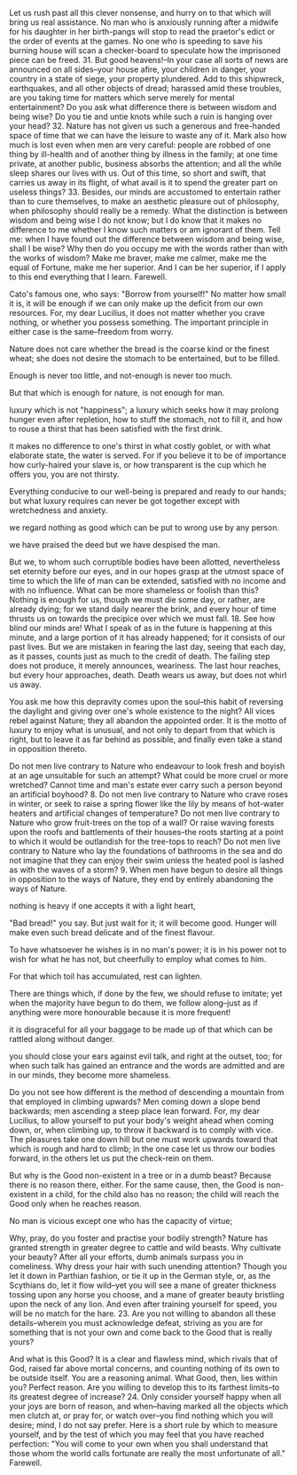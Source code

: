 Let us rush past all this clever nonsense, and hurry on to that which will bring us real assistance. No man who is anxiously running after a midwife for his daughter in her birth-pangs will stop to read the praetor's edict or the order of events at the games. No one who is speeding to save his burning house will scan a checker-board to speculate how the imprisoned piece can be freed. 31. But good heavens!–In your case all sorts of news are announced on all sides–your house afire, your children in danger, your country in a state of siege, your property plundered. Add to this shipwreck, earthquakes, and all other objects of dread; harassed amid these troubles, are you taking time for matters which serve merely for mental entertainment? Do you ask what difference there is between wisdom and being wise? Do you tie and untie knots while such a ruin is hanging over your head? 32. Nature has not given us such a generous and free-handed space of time that we can have the leisure to waste any of it. Mark also how much is lost even when men are very careful: people are robbed of one thing by ill-health and of another thing by illness in the family; at one time private, at another public, business absorbs the attention; and all the while sleep shares our lives with us. Out of this time, so short and swift, that carries us away in its flight, of what avail is it to spend the greater part on useless things? 33. Besides, our minds are accustomed to entertain rather than to cure themselves, to make an aesthetic pleasure out of philosophy, when philosophy should really be a remedy. What the distinction is between wisdom and being wise I do not know; but I do know that it makes no difference to me whether I know such matters or am ignorant of them. Tell me: when I have found out the difference between wisdom and being wise, shall I be wise? Why then do you occupy me with the words rather than with the works of wisdom? Make me braver, make me calmer, make me the equal of Fortune, make me her superior. And I can be her superior, if I apply to this end everything that I learn. Farewell.


Cato's famous one, who says: "Borrow from yourself!" No matter how small it is, it will be enough if we can only make up the deficit from our own resources. For, my dear Lucilius, it does not matter whether you crave nothing, or whether you possess something. The important principle in either case is the same–freedom from worry.


Nature does not care whether the bread is the coarse kind or the finest wheat; she does not desire the stomach to be entertained, but to be filled.


Enough is never too little, and not-enough is never too much.


But that which is enough for nature, is not enough for man.


luxury which is not "happiness"; a luxury which seeks how it may prolong hunger even after repletion, how to stuff the stomach, not to fill it, and how to rouse a thirst that has been satisfied with the first drink.


it makes no difference to one's thirst in what costly goblet, or with what elaborate state, the water is served. For if you believe it to be of importance how curly-haired your slave is, or how transparent is the cup which he offers you, you are not thirsty.


Everything conducive to our well-being is prepared and ready to our hands; but what luxury requires can never be got together except with wretchedness and anxiety.


we regard nothing as good which can be put to wrong use by any person.


we have praised the deed but we have despised the man.


But we, to whom such corruptible bodies have been allotted, nevertheless set eternity before our eyes, and in our hopes grasp at the utmost space of time to which the life of man can be extended, satisfied with no income and with no influence. What can be more shameless or foolish than this? Nothing is enough for us, though we must die some day, or rather, are already dying; for we stand daily nearer the brink, and every hour of time thrusts us on towards the precipice over which we must fall. 18. See how blind our minds are! What I speak of as in the future is happening at this minute, and a large portion of it has already happened; for it consists of our past lives. But we are mistaken in fearing the last day, seeing that each day, as it passes, counts just as much to the credit of death. The failing step does not produce, it merely announces, weariness. The last hour reaches, but every hour approaches, death. Death wears us away, but does not whirl us away.


You ask me how this depravity comes upon the soul–this habit of reversing the daylight and giving over one's whole existence to the night? All vices rebel against Nature; they all abandon the appointed order. It is the motto of luxury to enjoy what is unusual, and not only to depart from that which is right, but to leave it as far behind as possible, and finally even take a stand in opposition thereto.


Do not men live contrary to Nature who endeavour to look fresh and boyish at an age unsuitable for such an attempt? What could be more cruel or more wretched? Cannot time and man's estate ever carry such a person beyond an artificial boyhood? 8. Do not men live contrary to Nature who crave roses in winter, or seek to raise a spring flower like the lily by means of hot-water heaters and artificial changes of temperature? Do not men live contrary to Nature who grow fruit-trees on the top of a wall? Or raise waving forests upon the roofs and battlements of their houses–the roots starting at a point to which it would be outlandish for the tree-tops to reach? Do not men live contrary to Nature who lay the foundations of bathrooms in the sea and do not imagine that they can enjoy their swim unless the heated pool is lashed as with the waves of a storm? 9. When men have begun to desire all things in opposition to the ways of Nature, they end by entirely abandoning the ways of Nature.


nothing is heavy if one accepts it with a light heart,


"Bad bread!" you say. But just wait for it; it will become good. Hunger will make even such bread delicate and of the finest flavour.


To have whatsoever he wishes is in no man's power; it is in his power not to wish for what he has not, but cheerfully to employ what comes to him.


For that which toil has accumulated, rest can lighten.


There are things which, if done by the few, we should refuse to imitate; yet when the majority have begun to do them, we follow along–just as if anything were more honourable because it is more frequent!


it is disgraceful for all your baggage to be made up of that which can be rattled along without danger.


you should close your ears against evil talk, and right at the outset, too; for when such talk has gained an entrance and the words are admitted and are in our minds, they become more shameless.


Do you not see how different is the method of descending a mountain from that employed in climbing upwards? Men coming down a slope bend backwards; men ascending a steep place lean forward. For, my dear Lucilius, to allow yourself to put your body's weight ahead when coming down, or, when climbing up, to throw it backward is to comply with vice. The pleasures take one down hill but one must work upwards toward that which is rough and hard to climb; in the one case let us throw our bodies forward, in the others let us put the check-rein on them.


But why is the Good non-existent in a tree or in a dumb beast? Because there is no reason there, either. For the same cause, then, the Good is non-existent in a child, for the child also has no reason; the child will reach the Good only when he reaches reason.


No man is vicious except one who has the capacity of virtue;


Why, pray, do you foster and practise your bodily strength? Nature has granted strength in greater degree to cattle and wild beasts. Why cultivate your beauty? After all your efforts, dumb animals surpass you in comeliness. Why dress your hair with such unending attention? Though you let it down in Parthian fashion, or tie it up in the German style, or, as the Scythians do, let it flow wild–yet you will see a mane of greater thickness tossing upon any horse you choose, and a mane of greater beauty bristling upon the neck of any lion. And even after training yourself for speed, you will be no match for the hare. 23. Are you not willing to abandon all these details–wherein you must acknowledge defeat, striving as you are for something that is not your own and come back to the Good that is really yours?


And what is this Good? It is a clear and flawless mind, which rivals that of God, raised far above mortal concerns, and counting nothing of its own to be outside itself. You are a reasoning animal. What Good, then, lies within you? Perfect reason. Are you willing to develop this to its farthest limits–to its greatest degree of increase? 24. Only consider yourself happy when all your joys are born of reason, and when–having marked all the objects which men clutch at, or pray for, or watch over–you find nothing which you will desire; mind, I do not say prefer. Here is a short rule by which to measure yourself, and by the test of which you may feel that you have reached perfection: "You will come to your own when you shall understand that those whom the world calls fortunate are really the most unfortunate of all." Farewell.


